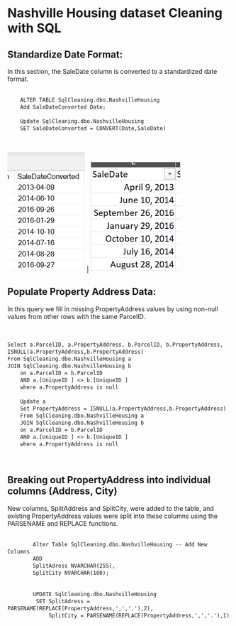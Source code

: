 # Nashville Housing dataset Cleaning with SQL

## Standardize Date Format:
In this section, the SaleDate column is converted to a standardized date format.

<pre>
  <code>
    ALTER TABLE SqlCleaning.dbo.NashvilleHousing
    Add SaleDateConverted Date;

    Update SqlCleaning.dbo.NashvilleHousing
    SET SaleDateConverted = CONVERT(Date,SaleDate)

  </code>
</pre>
   ![preview](images/d1.png) | ![preview](images/sd2.png)


## Populate Property Address Data:
In this query we fill in missing PropertyAddress values by using non-null values from other rows with the same ParcelID.
<pre>
  <code>

Select a.ParcelID, a.PropertyAddress, b.ParcelID, b.PropertyAddress, ISNULL(a.PropertyAddress,b.PropertyAddress)
From SqlCleaning.dbo.NashvilleHousing a
JOIN SqlCleaning.dbo.NashvilleHousing b
	on a.ParcelID = b.ParcelID 
	AND a.[UniqueID ] <> b.[UniqueID ]
	where a.PropertyAddress is null

	Update a
	Set PropertyAddress = ISNULL(a.PropertyAddress,b.PropertyAddress)
	From SqlCleaning.dbo.NashvilleHousing a
	JOIN SqlCleaning.dbo.NashvilleHousing b
	on a.ParcelID = b.ParcelID 
	AND a.[UniqueID ] <> b.[UniqueID ]
	where a.PropertyAddress is null

  </code>
</pre>

## Breaking out PropertyAddress into individual columns (Address, City)
New columns, SplitAddress and SplitCity, were added to the table, and existing PropertyAddress values were split into these columns using the PARSENAME and REPLACE functions.

<pre>
	<code>
		Alter Table SqlCleaning.dbo.NashvilleHousing -- Add New Columns 
		ADD 
		SplitAdress	NVARCHAR(255),
		SplitCity NVARCHAR(100);


		UPDATE SqlCleaning.dbo.NashvilleHousing
		 SET SplitAdress = PARSENAME(REPLACE(PropertyAddress,',','.'),2),
			 SplitCity = PARSENAME(REPLACE(PropertyAddress,',','.'),1)
	</code>
</pre>

